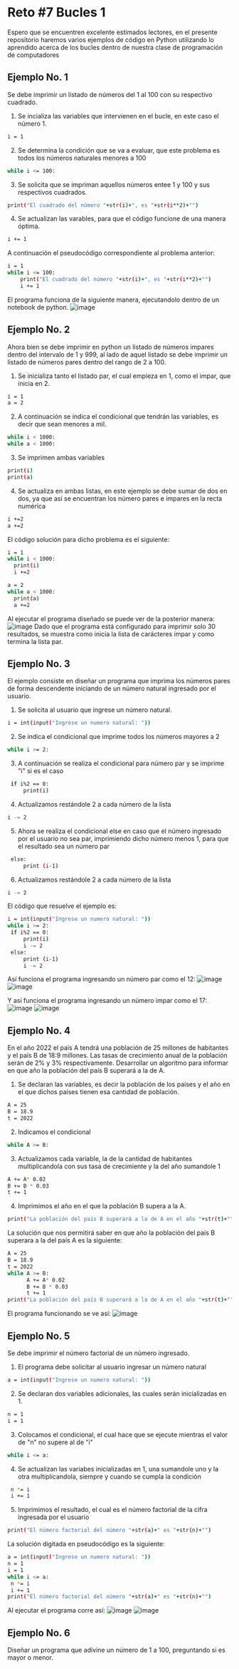 # Reto #7 Bucles 1
Espero que se encuentren excelente estimados lectores, en el presente repositorio haremos varios ejemplos de código en Python utilizando lo aprendido acerca de los bucles dentro de nuestra clase de programación de computadores

## Ejemplo No. 1
Se debe imprimir un listado de números del 1 al 100 con su respectivo cuadrado.
1. Se incializa las variables que intervienen en el bucle, en este caso el número 1.
```sh
i = 1 
```
2. Se determina la condición que se va a evaluar, que este problema es todos los números naturales menores a 100
```sh
while i <= 100:
```
3. Se solicita que se impriman aquellos números entee 1 y 100 y sus respectivos cuadrados.
```sh
print("El cuadrado del número "+str(i)+", es "+str(i**2)+"")
```
4. Se actualizan las varables, para que el código funcione de una manera óptima.
```sh
i += 1
```
A continuación el pseudocódigo correspondiente al problema anterior:
```sh
i = 1 
while i <= 100:
    print("El cuadrado del número "+str(i)+", es "+str(i**2)+"")
    i += 1
```
El programa funciona de  la siguiente manera, ejecutandolo dentro de un notebook de python.
![image](https://user-images.githubusercontent.com/124615034/227854562-0a6140cc-e32d-4d83-9bbd-34459e1d4458.png)

## Ejemplo No. 2
Ahora bien se debe imprimir en python un listado de números impares dentro del intervalo de 1 y 999, al lado de aquel listado se debe imprimir un listado de números pares dentro del rango de 2 a 100.
1. Se inicializa tanto el listado par, el cual empieza en 1, como el impar, que inicia en 2.
```sh
i = 1
a = 2
```
2. A continuación se indica el condicional que tendrán las variables, es decir que sean menores a mil.
```sh
while i < 1000:
while a < 1000:
```
3. Se imprimen ambas variables
```sh
print(i)
print(a)
```
4. Se actualiza en ambas listas, en este ejemplo se debe sumar de dos en dos, ya que así se encuentran los número pares e impares en la recta numérica
```sh
i +=2
a +=2
```
El código solución para dicho problema es el siguiente:
```sh
i = 1
while i < 1000:
  print(i)
  i +=2

a = 2
while a < 1000:
  print(a)
  a +=2
```
Al ejecutar el programa diseñado se puede ver de la posterior manera:
![image](https://user-images.githubusercontent.com/124615034/227862743-c92bfde7-dde4-4a9a-921d-0297ee6d00dc.png)
Dado que el programa está configurado para imprimir solo 30 resultados, se muestra como inicia la lista de carácteres impar y como termina la lista par.

## Ejemplo No. 3
El ejemplo consiste en diseñar un programa que imprima los números pares de forma descendente iniciando de un número natural ingresado por el usuario.
1. Se solicita al usuario que ingrese un número natural.
```sh
i = int(input("Ingrese un numero natural: "))
```
2. Se indica el condicional que imprime todos los números mayores a 2
```sh
while i >= 2:
```
3. A continuación se realiza el condicional para número par y se imprime "i" si es el caso
```sh
 if i%2 == 0:
     print(i)
```
4. Actualizamos restándole 2 a cada número de la lista
```sh
i -= 2
```
5. Ahora se realiza el condicional else en caso que el número ingresado por el usuario no sea par, imprimiendo dicho número menos 1, para que el resultado sea un número par
```sh
 else:
     print (i-1)
```
6. Actualizamos restándole 2 a cada número de la lista
```sh
i -= 2
```
El código que resuelve el ejemplo es:
```sh
i = int(input("Ingrese un numero natural: "))
while i >= 2:
 if i%2 == 0:
     print(i)
     i -= 2
 else:
     print (i-1)
     i -= 2
```
Así funciona el programa ingresando un número par como el 12:
![image](https://user-images.githubusercontent.com/124615034/227865227-580e4d55-f8a8-4252-ba15-add313049c79.png)
![image](https://user-images.githubusercontent.com/124615034/227865291-92abab22-62ac-4f74-a69b-2da08176088c.png)

Y así funciona el programa ingresando un número impar como el 17:
![image](https://user-images.githubusercontent.com/124615034/227865450-2b8741bc-3df9-4146-b1e0-a023ab8649fc.png)
![image](https://user-images.githubusercontent.com/124615034/227865514-8005c22c-2e5c-44d7-8580-33cc5222b546.png)

## Ejemplo No. 4
En el año 2022 el país A tendrá una población de 25 millones de habitantes y el país B de 18:9 millones. Las tasas de crecimiento anual de la población serán de 2% y 3% respectivamente. Desarrollar un algoritmo para informar en que año la población del país B superará a la de A.
1. Se declaran las variables, es decir la población de los países y el año en el que dichos países tienen esa cantidad de población.
```sh
A = 25
B = 18.9
t = 2022
```
2. Indicamos el condicional
```sh
while A >= B:
```
3. Actualizamos cada variable, la de la cantidad de habitantes multiplicandola con sus tasa de crecimiente y la del año sumandole 1
```sh
A += A* 0.02
B += B * 0.03
t += 1
```
4. Imprimimos el año en el que la población B supera a la A.
```sh
print("La población del país B superará a la de A en el año "+str(t)+"")
```
La solución que nos permitirá saber en que año la población del país B superara a la del país A es la siguiente:
```sh
A = 25
B = 18.9
t = 2022
while A >= B:
      A += A* 0.02
      B += B * 0.03
      t += 1
print("La población del país B superará a la de A en el año "+str(t)+"")
```
El programa funcionando se ve así:
![image](https://user-images.githubusercontent.com/124615034/227871371-7f27cd48-ae2c-42bd-a731-ab2f674c75cc.png)

## Ejemplo No. 5
Se debe imprimir el número factorial de un número ingresado.
1. El programa debe solicitar al usuario ingresar un número natural
```sh
a = int(input("Ingrese un numero natural: "))
```
2. Se declaran dos variables adicionales, las cuales serán inicializadas en 1.
```sh
n = 1
i = 1
```
3. Colocamos el condicional, el cual hace que se ejecute mientras el valor de "n" no supere al de "i"
```sh
while i <= a:
```
4. Se actualizan las variabes inicializadas en 1, una sumandole uno y la otra multiplicandola, siempre y cuando se cumpla la condición
```sh
 n *= i
 i += 1
```
5. Imprimimos el resultado, el cual es el número factorial de la cifra ingresada por el usuario
```sh
print("El número factorial del número "+str(a)+" es "+str(n)+"")
```
La solución digitada en pseudocódigo es la siguiente:
```sh
a = int(input("Ingrese un numero natural: "))
n = 1
i = 1
while i <= a:
 n *= i
 i += 1
print("El número factorial del número "+str(a)+" es "+str(n)+"")
```
Al ejecutar el programa corre así:
![image](https://user-images.githubusercontent.com/124615034/227879278-f9214c05-da55-4024-af77-05c7c9fd5172.png)
![image](https://user-images.githubusercontent.com/124615034/227879330-e1277b73-5c5e-4f2e-a394-e1d834f6f168.png)

## Ejemplo No. 6
Diseñar un programa que adivine un número de 1 a 100, preguntando si es mayor o menor.
